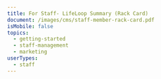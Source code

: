 ```yaml
---
title: For Staff- LifeLoop Summary (Rack Card)
document: /images/cms/staff-member-rack-card.pdf
isMobile: false
topics:
  - getting-started
  - staff-management
  - marketing
userTypes:
  - staff
---
```

